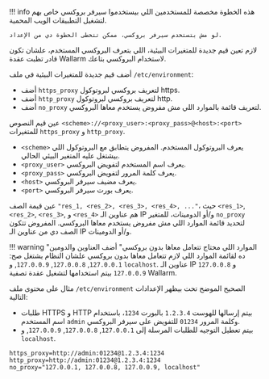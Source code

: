 !!! info
    هذه الخطوة مخصصة للمستخدمين اللي بيستخدموا سيرفر بروكسي خاص بهم لتشغيل التطبيقات الويب المحمية.
    
    لو مش بتستخدم سيرفر بروكسي، ممكن تتخطى الخطوة دي من الإعداد.

لازم تعين قيم جديدة للمتغيرات البيئية، اللي بتعرف البروكسي المستخدم، علشان تكون قادر تظبت عقدة Wallarm لاستخدام البروكسي بتاعك.

أضف قيم جديدة للمتغيرات البيئية في ملف `/etc/environment`:
*   أضف `https_proxy` لتعريف بروكسي لبروتوكول https.
*   أضف `http_proxy` لتعريف بروكسي لبروتوكول http.
*   أضف `no_proxy` لتعريف قائمة بالموارد اللي مش مفروض يستخدم معاها البروكسي.

عين قيم النصوص `<scheme>://<proxy_user>:<proxy_pass>@<host>:<port>` للمتغيرات `https_proxy` و `http_proxy`.
* `<scheme>` يعرف البروتوكول المستخدم. المفروض يتطابق مع البروتوكول اللي بيشتغل عليه المتغير البيئي الحالي.
* `<proxy_user>` يعرف اسم المستخدم لتفويض البروكسي.
* `<proxy_pass>` يعرف كلمة المرور لتفويض البروكسي.
* `<host>` يعرف مضيف سيرفر البروكسي.
* `<port>` يعرف بورت سيرفر البروكسي.

عين قيمة الصف `"res_1, <res_2>, <res_3>, <res_4>, ..."`، حيث `<res_1>`, `<res_2>`, `<res_3>`, و `<res_4>` هم عناوين الـ IP و/أو الدومينات، للمتغير `no_proxy` لتحديد قائمة الموارد اللي مش مفروض يستخدم معاها البروكسي. المفروض تتكون الصف دي من عناوين الـ IP و/أو الدومينات.

!!! warning "الموارد اللي محتاج تتعامل معاها بدون بروكسي"
    أضف العناوين والدومين ده لقائمة الموارد اللي لازم تتعامل معاها بدون بروكسي علشان النظام يشتغل صح: `127.0.0.1`, `127.0.0.8`, `127.0.0.9`, و `localhost`.
    عناوين الـ IP `127.0.0.8` و `127.0.0.9` بيتم استخدامها لتشغيل عقدة تصفية Wallarm.

مثال على محتوى ملف `/etc/environment` الصحيح الموضح تحت بيظهر الإعدادات التالية:
*   طلبات HTTPS و HTTP بيتم إرسالها للهوست `1.2.3.4` بالبورت `1234`، باستخدام اسم المستخدم `admin` وكلمة المرور `01234` للتفويض على سيرفر البروكسي.
*   بيتم تعطيل التوجيه للطلبات المرسلة إلى `127.0.0.1`, `127.0.0.8`, `127.0.0.9`, و `localhost`.

```
https_proxy=http://admin:01234@1.2.3.4:1234
http_proxy=http://admin:01234@1.2.3.4:1234
no_proxy="127.0.0.1, 127.0.0.8, 127.0.0.9, localhost"
```